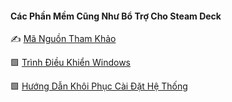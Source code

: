 #### Các Phần Mềm Cũng Như Bổ Trợ Cho Steam Deck 

 ✍️ [Mã Nguồn Tham Khảo](https://github.com/Number10Ox/stream-deck-driver) 
 
 🟩  [Trình Điều Khiển Windows](https://help.steampowered.com/vi/faqs/view/6121-ECCD-D643-BAA8)

 
 🟩  [ Hướng Dẫn Khôi Phục Cài Đặt Hệ Thống](https://help.steampowered.com/vi/faqs/view/1B71-EDF2-EB6D-2BB3)
 
